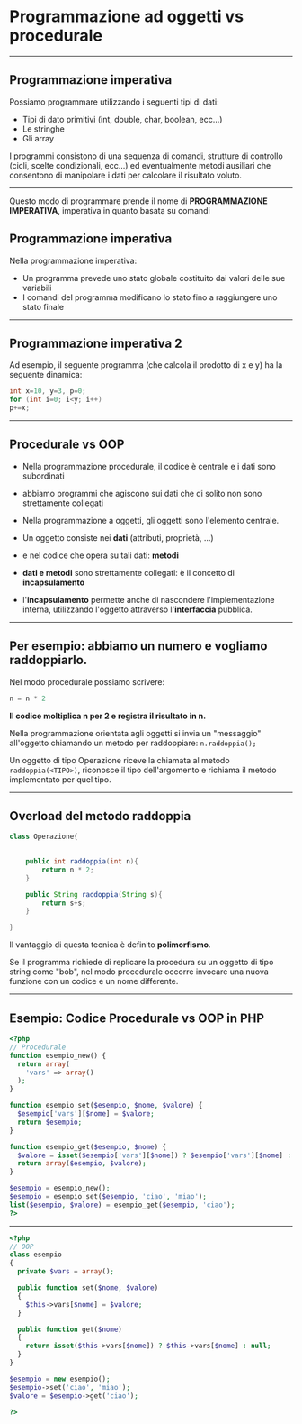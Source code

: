 # Programmazione ad oggetti vs procedurale

---

## Programmazione imperativa

Possiamo programmare utilizzando i seguenti tipi di dati:

* Tipi di dato primitivi (int, double, char, boolean, ecc...) 
* Le stringhe
* Gli array

I programmi consistono di una sequenza di comandi, strutture di controllo (cicli, scelte condizionali, ecc...) ed eventualmente metodi ausiliari che consentono di manipolare i dati per calcolare il risultato voluto.

---

Questo modo di programmare prende il nome di __PROGRAMMAZIONE IMPERATIVA__, imperativa in quanto basata su comandi
                     
## Programmazione imperativa

Nella programmazione imperativa:

* Un programma prevede uno stato globale costituito dai valori delle sue variabili
* I comandi del programma modificano lo stato fino a raggiungere uno stato finale 

---

## Programmazione imperativa 2

Ad esempio, il seguente programma (che calcola il prodotto di x e y) ha la seguente dinamica:

```java
int x=10, y=3, p=0;
for (int i=0; i<y; i++)
p+=x;
```

---

## Procedurale vs OOP

* Nella programmazione procedurale, il codice è centrale e i dati sono subordinati 
* abbiamo programmi che agiscono sui dati che di solito non sono strettamente collegati

* Nella programmazione a oggetti, gli oggetti sono l'elemento centrale. 
* Un oggetto consiste nei **dati** (attributi, proprietà, ...) 
* e nel codice che opera su tali dati: **metodi** 
* **dati e metodi** sono strettamente collegati: è il concetto di **incapsulamento**
* l'**incapsulamento** permette anche di nascondere l'implementazione interna, utilizzando l'oggetto attraverso l'**interfaccia** pubblica.

---

## Per esempio: abbiamo un numero e vogliamo raddoppiarlo.

Nel modo procedurale possiamo scrivere:

```java
n = n * 2
```

**Il codice moltiplica n per 2 e registra il risultato in n.**

Nella programmazione orientata agli oggetti si invia un "messaggio" all'oggetto chiamando un metodo per raddoppiare: ```n.raddoppia();```

Un oggetto di tipo Operazione riceve la chiamata al metodo `raddoppia(<TIPO>)`, riconosce il tipo dell'argomento e richiama il metodo implementato per quel tipo.

---

## Overload del metodo raddoppia

```java
class Operazione{
	

	public int raddoppia(int n){
		return n * 2;
	}

	public String raddoppia(String s){
		return s+s;
	}

}
```

Il vantaggio di questa tecnica è definito **polimorfismo**.

Se il programma richiede di replicare la procedura su un oggetto di tipo string come "bob", nel modo procedurale occorre invocare una nuova funzione con un codice e un nome differente.

---

## Esempio: Codice Procedurale vs OOP in PHP

```php
<?php
// Procedurale
function esempio_new() {
  return array(
    'vars' => array()
  );
}

function esempio_set($esempio, $nome, $valore) {
  $esempio['vars'][$nome] = $valore;
  return $esempio;
}

function esempio_get($esempio, $nome) {
  $valore = isset($esempio['vars'][$nome]) ? $esempio['vars'][$nome] : null;
  return array($esempio, $valore);
}

$esempio = esempio_new();
$esempio = esempio_set($esempio, 'ciao', 'miao');
list($esempio, $valore) = esempio_get($esempio, 'ciao');
?>
```

---

```php
<?php
// OOP
class esempio
{
  private $vars = array();

  public function set($nome, $valore)
  {
    $this->vars[$nome] = $valore;
  }

  public function get($nome)
  {
    return isset($this->vars[$nome]) ? $this->vars[$nome] : null;
  }
}

$esempio = new esempio();
$esempio->set('ciao', 'miao');
$valore = $esempio->get('ciao');

?>
```